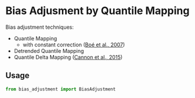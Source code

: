 # Bias Adjusment by Quantile Mapping

Bias adjustment techniques:
- Quantile Mapping
    - with constant correction ([Boé et al., 2007](https://doi.org/10.1002/joc.1602))
- Detrended Quantile Mapping
- Quantile Delta Mapping ([Cannon et al., 2015](https://doi.org/10.1175/JCLI-D-14-00754.1))


## Usage
```python
from bias_adjustment import BiasAdjustment
```
